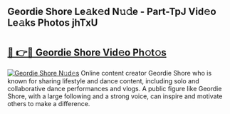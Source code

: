 ## Geordie Shore Le𝚊k𝚎d N𝚞𝚍e - Part-TpJ Vid𝚎o Le𝚊ks Photos jhTxU

# <h2><a href="http://fbegwg9.evod.top/?m=Geordie+Shore">🔗 👉🔴 Geordie Shore Vid𝚎o Ph𝚘t𝚘s</a></h2>

[![Geordie Shore N𝚞d𝚎s](https://i.imgur.com/8V9OHl7.gif)](http://fbegwg9.evod.top/?m=Geordie+Shore)
Online content creator Geordie Shore who is known for sharing lifestyle and dance content, including solo and collaborative dance performances and vlogs. A public figure like Geordie Shore, with a large following and a strong voice, can inspire and motivate others to make a difference. 
